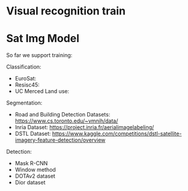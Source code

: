 # Visual recognition train
# Sat Img Model

So far we support training:

Classification:
- EuroSat:
- Resisc45:
- UC Merced Land use:

Segmentation:
- Road and Building Detection Datasets: https://www.cs.toronto.edu/~vmnih/data/
- Inria Dataset: https://project.inria.fr/aerialimagelabeling/
- DSTL Dataset: https://www.kaggle.com/competitions/dstl-satellite-imagery-feature-detection/overview


Detection:
- Mask R-CNN
- Window method
- DOTAv2 dataset
- Dior dataset
